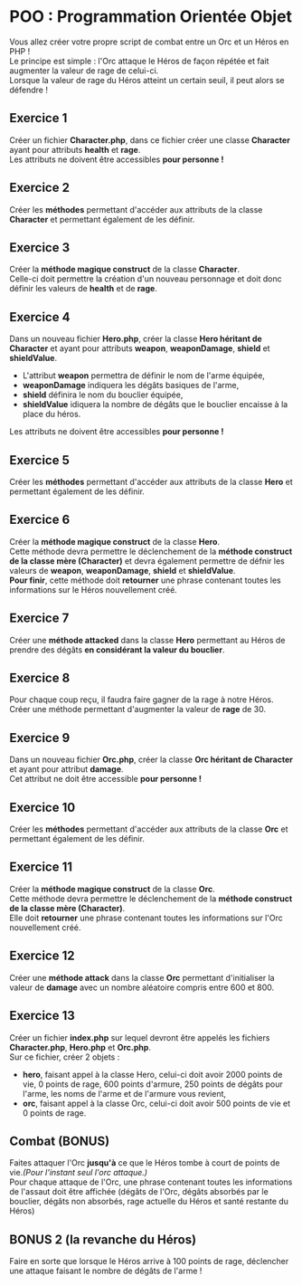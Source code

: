 # POO : Programmation Orientée Objet

Vous allez créer votre propre script de combat entre un Orc et un Héros en PHP !  
Le principe est simple : l'Orc attaque le Héros de façon répétée et fait augmenter la valeur de rage de celui-ci.  
Lorsque la valeur de rage du Héros atteint un certain seuil, il peut alors se défendre !

## Exercice 1

Créer un fichier **Character.php**, dans ce fichier créer une classe **Character** ayant pour attributs **health** et **rage**.  
Les attributs ne doivent être accessibles **pour personne !**

## Exercice 2

Créer les **méthodes** permettant d'accéder aux attributs de la classe **Character** et permettant également de les définir.

## Exercice 3

Créer la **méthode magique construct** de la classe **Character**.  
Celle-ci doit permettre la création d'un nouveau personnage et doit donc définir les valeurs de **health** et de **rage**.

## Exercice 4

Dans un nouveau fichier **Hero.php**, créer la classe **Hero héritant de Character** et ayant pour attributs **weapon**, **weaponDamage**, **shield** et **shieldValue**.  

* L'attribut **weapon** permettra de définir le nom de l'arme équipée,  
* **weaponDamage** indiquera les dégâts basiques de l'arme,  
* **shield** définira le nom du bouclier équipée,
* **shieldValue** idiquera la nombre de dégâts que le bouclier encaisse à la place du héros.  

Les attributs ne doivent être accessibles **pour personne !**

## Exercice 5

Créer les **méthodes** permettant d'accéder aux attributs de la classe **Hero** et permettant également de les définir.

## Exercice 6

Créer la **méthode magique construct** de la classe **Hero**.  
Cette méthode devra permettre le déclenchement de la **méthode construct de la classe mère (Character)** et devra également permettre de défnir les valeurs de **weapon**, **weaponDamage**, **shield** et **shieldValue**.  
**Pour finir**, cette méthode doit **retourner** une phrase contenant toutes les informations sur le Héros nouvellement créé.

## Exercice 7

Créer une **méthode attacked** dans la classe **Hero** permettant au Héros de prendre des dégâts **en considérant la valeur du bouclier**.

## Exercice 8

Pour chaque coup reçu, il faudra faire gagner de la rage à notre Héros.  
Créer une méthode permettant d'augmenter la valeur de **rage** de 30.

## Exercice 9

Dans un nouveau fichier **Orc.php**, créer la classe **Orc héritant de Character** et ayant pour attribut **damage**.  
Cet attribut ne doit être accessible **pour personne !**

## Exercice 10

Créer les **méthodes** permettant d'accéder aux attributs de la classe **Orc** et permettant également de les définir.

## Exercice 11

Créer la **méthode magique construct** de la classe **Orc**.  
Cette méthode devra permettre le déclenchement de la **méthode construct de la classe mère (Character)**.  
Elle doit **retourner** une phrase contenant toutes les informations sur l'Orc nouvellement créé.

## Exercice 12

Créer une **méthode attack** dans la classe **Orc** permettant d'initialiser la valeur de **damage** avec un nombre aléatoire compris entre 600 et 800.

## Exercice 13

Créer un fichier **index.php** sur lequel devront être appelés les fichiers **Character.php**, **Hero.php** et **Orc.php**.  
Sur ce fichier, créer 2 objets :

* **hero**, faisant appel à la classe Hero, celui-ci doit avoir 2000 points de vie, 0 points de rage, 600 points d'armure, 250 points de dégâts pour l'arme, les noms de l'arme et de l'armure vous revient,
* **orc**, faisant appel à la classe Orc, celui-ci doit avoir 500 points de vie et 0 points de rage.

## Combat (BONUS)

Faites attaquer l'Orc **jusqu'à** ce que le Héros tombe à court de points de vie.*(Pour l'instant seul l'orc attaque.)*  
Pour chaque attaque de l'Orc, une phrase contenant toutes les informations de l'assaut doit être affichée (dégâts de l'Orc, dégâts absorbés par le bouclier, dégâts non absorbés, rage actuelle du Héros et santé restante du Héros)

## BONUS 2 (la revanche du Héros)

Faire en sorte que lorsque le Héros arrive à 100 points de rage, déclencher une attaque faisant le nombre de dégâts de l'arme !
